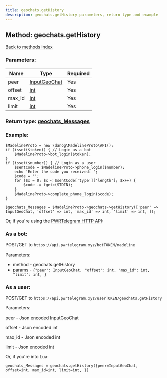 ```yaml
---
title: geochats.getHistory
description: geochats.getHistory parameters, return type and example
---
```

## Method: geochats.getHistory  
[Back to methods index](index.md)


### Parameters:

| Name     |    Type       | Required |
|----------|---------------|----------|
|peer|[InputGeoChat](../types/InputGeoChat.md) | Yes|
|offset|[int](../types/int.md) | Yes|
|max\_id|[int](../types/int.md) | Yes|
|limit|[int](../types/int.md) | Yes|


### Return type: [geochats\_Messages](../types/geochats_Messages.md)

### Example:


```
$MadelineProto = new \danog\MadelineProto\API();
if (isset($token)) { // Login as a bot
    $MadelineProto->bot_login($token);
}
if (isset($number)) { // Login as a user
    $sentCode = $MadelineProto->phone_login($number);
    echo 'Enter the code you received: ';
    $code = '';
    for ($x = 0; $x < $sentCode['type']['length']; $x++) {
        $code .= fgetc(STDIN);
    }
    $MadelineProto->complete_phone_login($code);
}

$geochats_Messages = $MadelineProto->geochats->getHistory(['peer' => InputGeoChat, 'offset' => int, 'max_id' => int, 'limit' => int, ]);
```

Or, if you're using the [PWRTelegram HTTP API](https://pwrtelegram.xyz):

### As a bot:

POST/GET to `https://api.pwrtelegram.xyz/botTOKEN/madeline`

Parameters:

* method - geochats.getHistory
* params - `{"peer": InputGeoChat, "offset": int, "max_id": int, "limit": int, }`



### As a user:

POST/GET to `https://api.pwrtelegram.xyz/userTOKEN/geochats.getHistory`

Parameters:

peer - Json encoded InputGeoChat

offset - Json encoded int

max_id - Json encoded int

limit - Json encoded int




Or, if you're into Lua:

```
geochats_Messages = geochats.getHistory({peer=InputGeoChat, offset=int, max_id=int, limit=int, })
```

